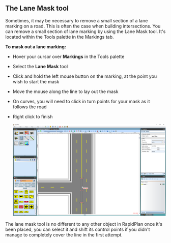 ## The Lane Mask tool

Sometimes, it may be necessary to remove a small section of a lane marking on a road. This is often the case when building intersections. You can remove a small section of lane marking by using the Lane Mask tool. It's located within the Tools palette in the Markings tab.

**To mask out a lane marking:**

 - Hover your cursor over **Markings** in the Tools palette
 - Select the **Lane Mask** tool 
 - Click and hold the left mouse button on the marking, at the point you wish to start the mask
 - Move the mouse along the line to lay out the mask
 - On curves, you will need to click in turn points for your mask as it follows the road
 - Right click to finish

    ![Lane_Masking_tool](./assets/Lane_Masking_tool.png)

The lane mask tool is no different to any other object in RapidPlan once it's been placed, you can select it and shift its control points if you didn't manage to completely cover the line in the first attempt.